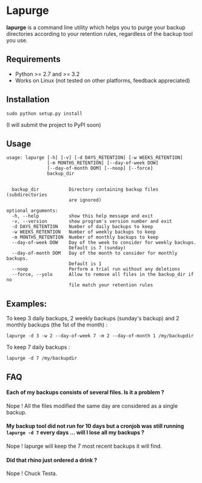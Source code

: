 # Lapurge

**lapurge** is a command line utility which helps you to purge your backup directories according to your retention rules, regardless of the backup tool you use.


## Requirements

- Python >= 2.7 and >= 3.2
- Works on Linux (not tested on other platforms, feedback appreciated)


## Installation

```
sudo python setup.py install
```

(I will submit the project to PyPI soon)


## Usage

```
usage: lapurge [-h] [-v] [-d DAYS_RETENTION] [-w WEEKS_RETENTION]
               [-m MONTHS_RETENTION] [--day-of-week DOW]
               [--day-of-month DOM] [--noop] [--force]
               backup_dir


  backup_dir           Directory containing backup files (subdirectories
                       are ignored)

optional arguments:
  -h, --help           show this help message and exit
  -v, --version        show program's version number and exit
  -d DAYS_RETENTION    Number of daily backups to keep
  -w WEEKS_RETENTION   Number of weekly backups to keep
  -m MONTHS_RETENTION  Number of monthly backups to keep
  --day-of-week DOW    Day of the week to consider for weekly backups.
                       Default is 7 (sunday)
  --day-of-month DOM   Day of the month to consider for monthly backups.
                       Default is 1
  --noop               Perform a trial run without any deletions
  --force, --yolo      Allow to remove all files in the backup_dir if no
                       file match your retention rules

```


## Examples:

To keep 3 daily backups, 2 weekly backups (sunday's backup) and 2 monthly backups (the 1st of the month) :

```
lapurge -d 3 -w 2 --day-of-week 7 -m 2 --day-of-month 1 /my/backupdir
```


To keep 7 daily backups :

```
lapurge -d 7 /my/backupdir
```


## FAQ

#### Each of my backups consists of several files. Is it a problem ?

Nope ! All the files modified the same day are considered as a single backup.

#### My backup tool did not run for 10 days but a cronjob was still running `lapurge -d 7` every days ... will I lose all my backups ?

Nope ! lapurge will keep the 7 most recent backups it will find.

#### Did that rhino just ordered a drink ?

Nope ! Chuck Testa.
